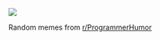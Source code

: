 ![](https://preview.redd.it/71ryvoqwk9yd1.png?width=320&crop=smart&auto=webp&s=e383f8123080a034bdd61efca775022d8d1a6fed)

 Random memes from [r/ProgrammerHumor](https://www.reddit.com/r/ProgrammerHumor/)
